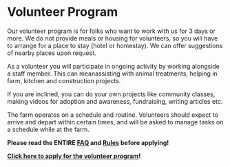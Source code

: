 <!--

Title: Volunteer Program

-->

Volunteer Program
==========

Our volunteer program is for folks who want to work with us for 3 days or more. We do not provide meals or housing for volunteers, so you will have to arrange for a place to stay (hotel or homestay). We can offer suggestions of nearby places upon request.

As a volunteer you will participate in ongoing activity by working alongside a staff member. This can meanassisting with animal treatments, helping in farm, kitchen and construction projects.

If you are inclined, you can do your own projects like community classes, making videos for adoption and awareness, fundraising, writing articles etc.

The farm operates on a schedule and routine. Volunteers should expect to arrive and depart within certain times, and will be asked to manage tasks on a schedule while at the farm. 

**Please read the ENTIRE [FAQ](/?p=faq) and [Rules](/?p=rules) before applying!**

**[Click here to apply for the volunteer program](http://goo.gl/forms/LvkJzDuUay66UYj92)!**

